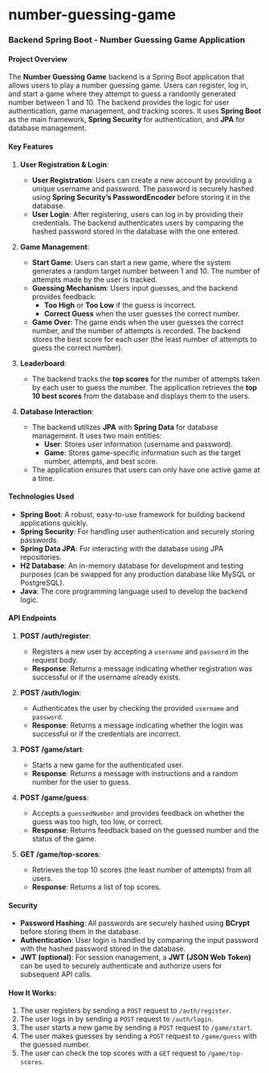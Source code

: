 # number-guessing-game
### **Backend Spring Boot - Number Guessing Game Application**

#### **Project Overview**

The **Number Guessing Game** backend is a Spring Boot application that allows users to play a number guessing game. Users can register, log in, and start a game where they attempt to guess a randomly generated number between 1 and 10. The backend provides the logic for user authentication, game management, and tracking scores. It uses **Spring Boot** as the main framework, **Spring Security** for authentication, and **JPA** for database management.



#### **Key Features**

1. **User Registration & Login**:
   - **User Registration**: Users can create a new account by providing a unique username and password. The password is securely hashed using **Spring Security’s PasswordEncoder** before storing it in the database.
   - **User Login**: After registering, users can log in by providing their credentials. The backend authenticates users by comparing the hashed password stored in the database with the one entered.

2. **Game Management**:
   - **Start Game**: Users can start a new game, where the system generates a random target number between 1 and 10. The number of attempts made by the user is tracked.
   - **Guessing Mechanism**: Users input guesses, and the backend provides feedback:
     - **Too High** or **Too Low** if the guess is incorrect.
     - **Correct Guess** when the user guesses the correct number.
   - **Game Over**: The game ends when the user guesses the correct number, and the number of attempts is recorded. The backend stores the best score for each user (the least number of attempts to guess the correct number).

3. **Leaderboard**:
   - The backend tracks the **top scores** for the number of attempts taken by each user to guess the number. The application retrieves the **top 10 best scores** from the database and displays them to the users.

4. **Database Interaction**:
   - The backend utilizes **JPA** with **Spring Data** for database management. It uses two main entities:
     - **User**: Stores user information (username and password).
     - **Game**: Stores game-specific information such as the target number, attempts, and best score.
   - The application ensures that users can only have one active game at a time.



#### **Technologies Used**

- **Spring Boot**: A robust, easy-to-use framework for building backend applications quickly.
- **Spring Security**: For handling user authentication and securely storing passwords.
- **Spring Data JPA**: For interacting with the database using JPA repositories.
- **H2 Database**: An in-memory database for development and testing purposes (can be swapped for any production database like MySQL or PostgreSQL).
- **Java**: The core programming language used to develop the backend logic.


#### **API Endpoints**

1. **POST /auth/register**:
   - Registers a new user by accepting a `username` and `password` in the request body.
   - **Response**: Returns a message indicating whether registration was successful or if the username already exists.

2. **POST /auth/login**:
   - Authenticates the user by checking the provided `username` and `password`.
   - **Response**: Returns a message indicating whether the login was successful or if the credentials are incorrect.

3. **POST /game/start**:
   - Starts a new game for the authenticated user.
   - **Response**: Returns a message with instructions and a random number for the user to guess.

4. **POST /game/guess**:
   - Accepts a `guessedNumber` and provides feedback on whether the guess was too high, too low, or correct.
   - **Response**: Returns feedback based on the guessed number and the status of the game.

5. **GET /game/top-scores**:
   - Retrieves the top 10 scores (the least number of attempts) from all users.
   - **Response**: Returns a list of top scores.



#### **Security**

- **Password Hashing**: All passwords are securely hashed using **BCrypt** before storing them in the database.
- **Authentication**: User login is handled by comparing the input password with the hashed password stored in the database.
- **JWT (optional)**: For session management, a **JWT (JSON Web Token)** can be used to securely authenticate and authorize users for subsequent API calls.

#### **How It Works:**

1. The user registers by sending a `POST` request to `/auth/register`.
2. The user logs in by sending a `POST` request to `/auth/login`.
3. The user starts a new game by sending a `POST` request to `/game/start`.
4. The user makes guesses by sending a `POST` request to `/game/guess` with the guessed number.
5. The user can check the top scores with a `GET` request to `/game/top-scores`.


